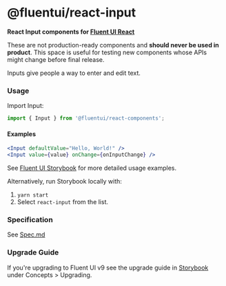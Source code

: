 # @fluentui/react-input

**React Input components for [Fluent UI React](https://developer.microsoft.com/en-us/fluentui)**

These are not production-ready components and **should never be used in product**. This space is useful for testing new components whose APIs might change before final release.

Inputs give people a way to enter and edit text.

### Usage

Import Input:

```js
import { Input } from '@fluentui/react-components';
```

#### Examples

```jsx
<Input defaultValue="Hello, World!" />
<Input value={value} onChange={onInputChange} />
```

See [Fluent UI Storybook](https://react.fluentui.dev/) for more detailed usage examples.

Alternatively, run Storybook locally with:

1. `yarn start`
2. Select `react-input` from the list.

### Specification

See [Spec.md](./Spec.md)

### Upgrade Guide

If you're upgrading to Fluent UI v9 see the upgrade guide in [Storybook](https://react.fluentui.dev/) under Concepts > Upgrading.
